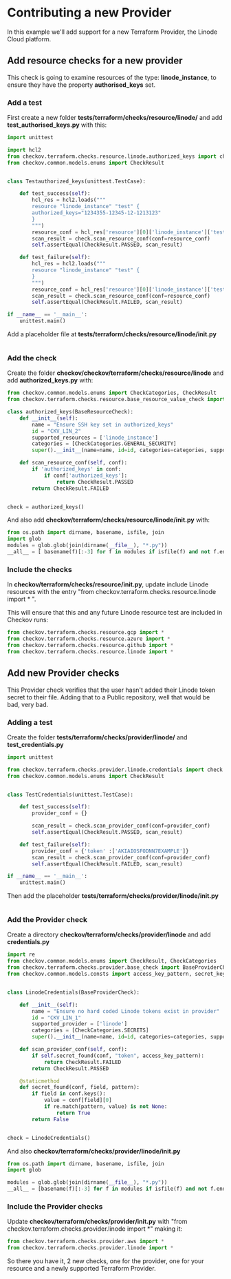 # Contributing a new Provider

In this example we'll add support for a new Terraform Provider, the Linode Cloud platform.


## Add resource checks for a new provider

This check is going to examine resources of the type: **linode_instance**, to ensure they have the property **authorised_keys** set.

### Add a test

First create a new folder **tests/terraform/checks/resource/linode/** and add **test_authorised_keys.py** with this:

```python
import unittest

import hcl2
from checkov.terraform.checks.resource.linode.authorized_keys import check
from checkov.common.models.enums import CheckResult


class Testauthorized_keys(unittest.TestCase):

    def test_success(self):
        hcl_res = hcl2.loads("""
        resource "linode_instance" "test" {
        authorized_keys="1234355-12345-12-1213123"
        }
        """)
        resource_conf = hcl_res['resource'][0]['linode_instance']['test']
        scan_result = check.scan_resource_conf(conf=resource_conf)
        self.assertEqual(CheckResult.PASSED, scan_result)

    def test_failure(self):
        hcl_res = hcl2.loads("""
        resource "linode_instance" "test" {
        }
        """)
        resource_conf = hcl_res['resource'][0]['linode_instance']['test']
        scan_result = check.scan_resource_conf(conf=resource_conf)
        self.assertEqual(CheckResult.FAILED, scan_result)

if __name__ == '__main__':
    unittest.main()
```

Add a placeholder file at **tests/terraform/checks/resource/linode/__init__.py**

```python
```

### Add the check

Create the folder **checkov/checkov/terraform/checks/resource/linode** and add **authorized_keys.py** with:

```python
from checkov.common.models.enums import CheckCategories, CheckResult
from checkov.terraform.checks.resource.base_resource_value_check import BaseResourceCheck

class authorized_keys(BaseResourceCheck):
    def __init__(self):
        name = "Ensure SSH key set in authorized_keys"
        id = "CKV_LIN_2"
        supported_resources = ['linode_instance']
        categories = [CheckCategories.GENERAL_SECURITY]
        super().__init__(name=name, id=id, categories=categories, supported_resources=supported_resources)

    def scan_resource_conf(self, conf):
        if 'authorized_keys' in conf:
            if conf['authorized_keys']:
                return CheckResult.PASSED
        return CheckResult.FAILED


check = authorized_keys() 
```

And also add **checkov/terraform/checks/resource/linode/__init__.py** with:

```python
from os.path import dirname, basename, isfile, join
import glob
modules = glob.glob(join(dirname(__file__), "*.py"))
__all__ = [ basename(f)[:-3] for f in modules if isfile(f) and not f.endswith('__init__.py')]
```

### Include the checks

In **checkov/terraform/checks/resource/__init__.py**, update include Linode resources with the entry "from checkov.terraform.checks.resource.linode import * ".

This will ensure that this and any future Linode resource test are included in Checkov runs:

```python
from checkov.terraform.checks.resource.gcp import *
from checkov.terraform.checks.resource.azure import *
from checkov.terraform.checks.resource.github import *
from checkov.terraform.checks.resource.linode import * 
```

## Add new Provider checks

This Provider check verifies that the user hasn't added their Linode token secret to their file. Adding that to a Public repository, well that would be bad, very bad.

### Adding a test

Create the folder **tests/terraform/checks/provider/linode/** and **test_credentials.py**

```python
import unittest

from checkov.terraform.checks.provider.linode.credentials import check
from checkov.common.models.enums import CheckResult


class TestCredentials(unittest.TestCase):

    def test_success(self):
        provider_conf = {}

        scan_result = check.scan_provider_conf(conf=provider_conf)
        self.assertEqual(CheckResult.PASSED, scan_result)

    def test_failure(self):
        provider_conf = {'token' :['AKIAIOSFODNN7EXAMPLE']}
        scan_result = check.scan_provider_conf(conf=provider_conf)
        self.assertEqual(CheckResult.FAILED, scan_result)

if __name__ == '__main__':
    unittest.main()
```

Then add the placeholder **tests/terraform/checks/provider/linode/__init__.py**

```python
```

### Add the Provider check

Create a directory **checkov/terraform/checks/provider/linode** and add **credentials.py**

```python
import re
from checkov.common.models.enums import CheckResult, CheckCategories
from checkov.terraform.checks.provider.base_check import BaseProviderCheck
from checkov.common.models.consts import access_key_pattern, secret_key_pattern


class LinodeCredentials(BaseProviderCheck):

    def __init__(self):
        name = "Ensure no hard coded Linode tokens exist in provider"
        id = "CKV_LIN_1"
        supported_provider = ['linode']
        categories = [CheckCategories.SECRETS]
        super().__init__(name=name, id=id, categories=categories, supported_provider=supported_provider)

    def scan_provider_conf(self, conf):
        if self.secret_found(conf, "token", access_key_pattern):
            return CheckResult.FAILED
        return CheckResult.PASSED

    @staticmethod
    def secret_found(conf, field, pattern):
        if field in conf.keys():
            value = conf[field][0]
            if re.match(pattern, value) is not None:
                return True
        return False


check = LinodeCredentials()
```

And also **checkov/terraform/checks/provider/linode/__init__.py**

```python
from os.path import dirname, basename, isfile, join
import glob

modules = glob.glob(join(dirname(__file__), "*.py"))
__all__ = [basename(f)[:-3] for f in modules if isfile(f) and not f.endswith('__init__.py')]
```

### Include the Provider checks

Update **checkov/terraform/checks/provider/__init__.py** with "from checkov.terraform.checks.provider.linode import *" making it:

```python
from checkov.terraform.checks.provider.aws import *
from checkov.terraform.checks.provider.linode import *
```

So there you have it, 2 new checks, one for the provider, one for your resource and a newly supported Terraform Provider.
